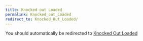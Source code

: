 ```yaml
---
title: Knocked out Loaded
permalink: Knocked_out_Loaded
redirect_to: Knocked_Out_Loaded/
---
```


You should automatically be redirected to [Knocked Out Loaded](Knocked_Out_Loaded/)
